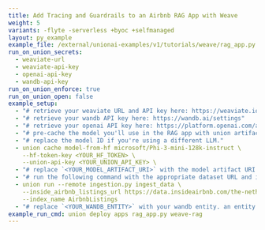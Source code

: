 ```yaml
---
title: Add Tracing and Guardrails to an Airbnb RAG App with Weave
weight: 5
variants: -flyte -serverless +byoc +selfmanaged
layout: py_example
example_file: /external/unionai-examples/v1/tutorials/weave/rag_app.py
run_on_union_secrets:
  - weaviate-url
  - weaviate-api-key
  - openai-api-key
  - wandb-api-key
run_on_union_enforce: true
run_on_union_open: false
example_setup:
  - "# retrieve your weaviate URL and API key here: https://weaviate.io/developers/weaviate/connections/connect-cloud"
  - "# retrieve your wandb API key here: https://wandb.ai/settings"
  - "# retrieve your openai API key here: https://platform.openai.com/api-keys"
  - "# pre-cache the model you'll use in the RAG app with union artifacts."
  - "# replace the model ID if you're using a different LLM."
  - union cache model-from-hf microsoft/Phi-3-mini-128k-instruct \
    --hf-token-key <YOUR_HF_TOKEN> \
    --union-api-key <YOUR_UNION_API_KEY> \
  - "# replace `<YOUR_MODEL_ARTIFACT_URI>` with the model artifact URI returned from the union cache step."
  - "# run the following command with the appropriate dataset URL and index name to ingest documents:"
  - union run --remote ingestion.py ingest_data \
    --inside_airbnb_listings_url https://data.insideairbnb.com/the-netherlands/north-holland/amsterdam/2025-03-02/data/listings.csv.gz \
    --index_name AirbnbListings
  - "# replace `<YOUR_WANDB_ENTITY>` with your wandb entity. an entity represents a user name or a team name."
example_run_cmd: union deploy apps rag_app.py weave-rag
---
```

